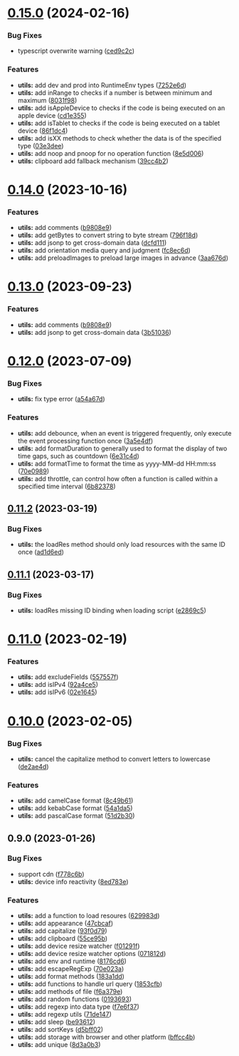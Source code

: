 # [0.15.0](https://github.com/chengpeiquan/bassist/compare/utils@0.14.0...utils@0.15.0) (2024-02-16)


### Bug Fixes

* typescript overwrite warning ([ced9c2c](https://github.com/chengpeiquan/bassist/commit/ced9c2c8a162f63b8b0ae66f65c384177eb7b0e3))


### Features

* **utils:** add dev and prod into RuntimeEnv types ([7252e6d](https://github.com/chengpeiquan/bassist/commit/7252e6d212e91bd0099715c5ffef05756792439b))
* **utils:** add inRange to checks if a number is between minimum and maximum ([8031f98](https://github.com/chengpeiquan/bassist/commit/8031f98fa225af8f2a81b7c830954da369d988c4))
* **utils:** add isAppleDevice to checks if the code is being executed on an apple device ([cd1e355](https://github.com/chengpeiquan/bassist/commit/cd1e3555bd630fd8942c28d2b6d06957c46e27f0))
* **utils:** add isTablet to checks if the code is being executed on a tablet device ([86f1dc4](https://github.com/chengpeiquan/bassist/commit/86f1dc4af968394427bc6efd21d6a06c85e818a5))
* **utils:** add isXX methods to check whether the data is of the specified type ([03e3dee](https://github.com/chengpeiquan/bassist/commit/03e3dee0d1954ef57359f51ec0d51df843b5973b))
* **utils:** add noop and pnoop for no operation function ([8e5d006](https://github.com/chengpeiquan/bassist/commit/8e5d006c7073e07a3bfda8b9345ee35f2ea8a403))
* **utils:** clipboard add fallback mechanism ([39cc4b2](https://github.com/chengpeiquan/bassist/commit/39cc4b271704fda05950361133044866ace9e796))



# [0.14.0](https://github.com/chengpeiquan/bassist/compare/utils@0.12.0...utils@0.14.0) (2023-10-16)


### Features

* **utils:** add comments ([b9808e9](https://github.com/chengpeiquan/bassist/commit/b9808e973d483abed456466829fcb37d6392f36b))
* **utils:** add getBytes to convert string to byte stream ([796f18d](https://github.com/chengpeiquan/bassist/commit/796f18d68cfef2dce1f3dbee4fbeea9aafccdea2))
* **utils:** add jsonp to get cross-domain data ([dcfd111](https://github.com/chengpeiquan/bassist/commit/dcfd1114b5d7e28af0879186720346e137369712))
* **utils:** add orientation media query and judgment ([fc8ec6d](https://github.com/chengpeiquan/bassist/commit/fc8ec6d2f6a493bc36cd46c8247de7acbe5646d8))
* **utils:** add preloadImages to preload large images in advance ([3aa676d](https://github.com/chengpeiquan/bassist/commit/3aa676d7bc6267d1880fc763a90b7d89a98216ed))



# [0.13.0](https://github.com/chengpeiquan/bassist/compare/utils@0.12.0...utils@0.13.0) (2023-09-23)


### Features

* **utils:** add comments ([b9808e9](https://github.com/chengpeiquan/bassist/commit/b9808e973d483abed456466829fcb37d6392f36b))
* **utils:** add jsonp to get cross-domain data ([3b51036](https://github.com/chengpeiquan/bassist/commit/3b51036542adb735adcd9f30122511373242ecc6))



# [0.12.0](https://github.com/chengpeiquan/bassist/compare/utils@0.11.2...utils@0.12.0) (2023-07-09)


### Bug Fixes

* **utils:** fix type error ([a54a67d](https://github.com/chengpeiquan/bassist/commit/a54a67dd86f91a1640ea10cc86f28eeacbf51290))


### Features

* **utils:** add debounce, when an event is triggered frequently, only execute the event processing function once ([3a5e4df](https://github.com/chengpeiquan/bassist/commit/3a5e4df737b128b4c1cd9b98f6c78ecef21ebd74))
* **utils:** add formatDuration to generally used to format the display of two time gaps, such as countdown ([6e31c4d](https://github.com/chengpeiquan/bassist/commit/6e31c4dc5981ccf7724c87a69c527a552d5648ff))
* **utils:** add formatTime to format the time as yyyy-MM-dd HH:mm:ss ([70e0989](https://github.com/chengpeiquan/bassist/commit/70e0989d2cb8c76384c730f0cb5eb6e19361c518))
* **utils:** add throttle, can control how often a function is called within a specified time interval ([6b82378](https://github.com/chengpeiquan/bassist/commit/6b82378cf07cae94ffa3cc7c290495f13c864c93))



## [0.11.2](https://github.com/chengpeiquan/bassist/compare/utils@0.11.1...utils@0.11.2) (2023-03-19)


### Bug Fixes

* **utils:** the loadRes method should only load resources with the same ID once ([ad1d6ed](https://github.com/chengpeiquan/bassist/commit/ad1d6ed4bd5f698eebae775350feb580a5072308))



## [0.11.1](https://github.com/chengpeiquan/bassist/compare/utils@0.11.0...utils@0.11.1) (2023-03-17)


### Bug Fixes

* **utils:** loadRes missing ID binding when loading script ([e2869c5](https://github.com/chengpeiquan/bassist/commit/e2869c50466e597d0cb3b36f4738b7ce39eb92a3))



# [0.11.0](https://github.com/chengpeiquan/bassist/compare/utils@0.10.0...utils@0.11.0) (2023-02-19)


### Features

* **utils:** add excludeFields ([557557f](https://github.com/chengpeiquan/bassist/commit/557557f9d2625a9b9c8860decb6690290dfaa79d))
* **utils:** add isIPv4 ([92a4ce5](https://github.com/chengpeiquan/bassist/commit/92a4ce5f1a366b53717d1df6c66b197e0eb5a6a2))
* **utils:** add isIPv6 ([02e1645](https://github.com/chengpeiquan/bassist/commit/02e16454676d1401a95a6487ec7e587f6c930f45))



# [0.10.0](https://github.com/chengpeiquan/bassist/compare/utils@0.9.0...utils@0.10.0) (2023-02-05)


### Bug Fixes

* **utils:** cancel  the capitalize method to convert letters to lowercase ([de2ae4d](https://github.com/chengpeiquan/bassist/commit/de2ae4d7c50877604933ee1123b8962801718679))


### Features

* **utils:** add camelCase format ([8c49b61](https://github.com/chengpeiquan/bassist/commit/8c49b61e36d207687977f295fa241b0508ea4d51))
* **utils:** add kebabCase format ([54a1da5](https://github.com/chengpeiquan/bassist/commit/54a1da57b84e1195e3b44e9cb0e0218dc064adfd))
* **utils:** add pascalCase format ([51d2b30](https://github.com/chengpeiquan/bassist/commit/51d2b300ea913003f4e9fc9f318ec281db75d779))



## 0.9.0 (2023-01-26)


### Bug Fixes

* support cdn ([f778c6b](https://github.com/chengpeiquan/bassist/commit/f778c6bf679773b2cab5b98b519e80a42c08a692))
* **utils:** device info reactivity ([8ed783e](https://github.com/chengpeiquan/bassist/commit/8ed783e7656c541c5494b5d493e0560a21884e8d))


### Features

* **utils:** add a function to load resoures ([629983d](https://github.com/chengpeiquan/bassist/commit/629983d9be863b49d42af9c6194dece21431a97d))
* **utils:** add appearance ([47cbcaf](https://github.com/chengpeiquan/bassist/commit/47cbcaf38a0d21005d9d8ac0d0c076dcc52fe818))
* **utils:** add capitalize ([93f0d79](https://github.com/chengpeiquan/bassist/commit/93f0d79b282c951970c2d52dffb8f9369454fd5b))
* **utils:** add clipboard ([55ce95b](https://github.com/chengpeiquan/bassist/commit/55ce95bbdec98d10d999936272f221e0ac9df635))
* **utils:** add device resize watcher ([f01291f](https://github.com/chengpeiquan/bassist/commit/f01291f1748583a7fe4ec4c9ba5e147f5ae36692))
* **utils:** add device resize watcher options ([071812d](https://github.com/chengpeiquan/bassist/commit/071812df5fdeeee5f7a5390b14bc4ccc441fe221))
* **utils:** add env and runtime ([8176cd6](https://github.com/chengpeiquan/bassist/commit/8176cd648a20f7f463a1187ff749ce67b1aa8620))
* **utils:** add escapeRegExp ([70e023a](https://github.com/chengpeiquan/bassist/commit/70e023a787903f4531678dd3d9e350148da20564))
* **utils:** add format methods ([183a1dd](https://github.com/chengpeiquan/bassist/commit/183a1ddf006e0be08df377df0b5260ea57d21d93))
* **utils:** add functions to handle url query ([1853cfb](https://github.com/chengpeiquan/bassist/commit/1853cfb2a23abad89067d9b6669650a2f89bf43e))
* **utils:** add methods of file ([f6a379e](https://github.com/chengpeiquan/bassist/commit/f6a379ec48dbe543b2e8f7ac6c4408d87be00634))
* **utils:** add random functions ([0193693](https://github.com/chengpeiquan/bassist/commit/0193693fd8667657d1e5a9b56b481fa5534cadea))
* **utils:** add regexp into data type ([f7e6f37](https://github.com/chengpeiquan/bassist/commit/f7e6f379baa1f066e64341e86c7e2371524c1fbf))
* **utils:** add regexp utils ([71de147](https://github.com/chengpeiquan/bassist/commit/71de14726f4b8d0bda60faf59a8a9bf524082c40))
* **utils:** add sleep ([be93612](https://github.com/chengpeiquan/bassist/commit/be93612447c874e9cf3c6217d709a087ad6b08aa))
* **utils:** add sortKeys ([d5bff02](https://github.com/chengpeiquan/bassist/commit/d5bff025e8ab8ce3894974a14d35f2dd2cb5ed1c))
* **utils:** add storage with browser and other platform ([bffcc4b](https://github.com/chengpeiquan/bassist/commit/bffcc4b73f53284bfaa9621177bd544b0f5f77a9))
* **utils:** add unique ([8d3a0b3](https://github.com/chengpeiquan/bassist/commit/8d3a0b38df96211bd4aeaa9f5b35b1bc18850fdc))



